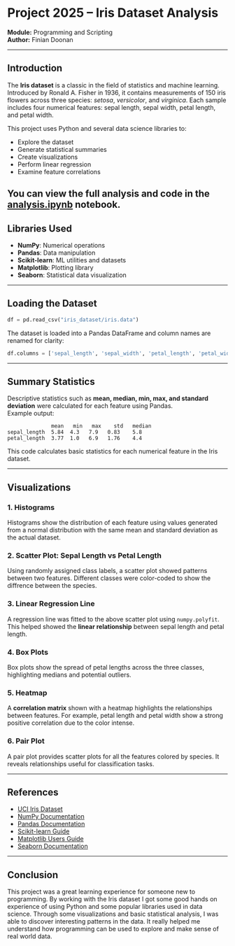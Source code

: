 
# Project 2025 – Iris Dataset Analysis  
**Module:** Programming and Scripting  
**Author:** Finian Doonan  

---

##  Introduction

The **Iris dataset** is a classic in the field of statistics and machine learning. Introduced by Ronald A. Fisher in 1936, it contains measurements of 150 iris flowers across three species: *setosa*, *versicolor*, and *virginica*. Each sample includes four numerical features: sepal length, sepal width, petal length, and petal width.

This project uses Python and several data science libraries to:
- Explore the dataset
- Generate statistical summaries
- Create visualizations
- Perform linear regression
- Examine feature correlations
  
You can view the full analysis and code in the [analysis.ipynb](analysis.ipynb) notebook.
---

##  Libraries Used

- **NumPy**: Numerical operations
- **Pandas**: Data manipulation
- **Scikit-learn**: ML utilities and datasets
- **Matplotlib**: Plotting library
- **Seaborn**: Statistical data visualization

---

## Loading the Dataset

```python
df = pd.read_csv("iris_dataset/iris.data")
```

The dataset is loaded into a Pandas DataFrame and column names are renamed for clarity:
```python
df.columns = ['sepal_length', 'sepal_width', 'petal_length', 'petal_width', 'species']
```

---

##  Summary Statistics

Descriptive statistics such as **mean, median, min, max, and standard deviation** were calculated for each feature using Pandas.  
Example output:
```
              mean   min   max    std   median
sepal_length  5.84  4.3   7.9   0.83    5.8
petal_length  3.77  1.0   6.9   1.76    4.4
```

This code calculates basic statistics for each numerical feature in the Iris dataset.

---

## Visualizations

### 1. **Histograms**
Histograms show the distribution of each feature using values generated from a normal distribution with the same mean and standard deviation as the actual dataset.

### 2. **Scatter Plot: Sepal Length vs Petal Length**
Using randomly assigned class labels, a scatter plot showed patterns between two features. Different classes were color-coded to show the diffrence between the species.

### 3. **Linear Regression Line**
A regression line was fitted to the above scatter plot using `numpy.polyfit`. This helped showed the **linear relationship** between sepal length and petal length.

### 4. **Box Plots**
Box plots show the spread of petal lengths across the three classes, highlighting medians and potential outliers.

### 5. **Heatmap**
A **correlation matrix** shown with a heatmap highlights the relationships between features. For example, petal length and petal width show a strong positive correlation due to the color intense.

### 6. **Pair Plot**
A pair plot provides scatter plots for all the features colored by species. It reveals relationships useful for classification tasks.

---

##  References

- [UCI Iris Dataset](https://archive.ics.uci.edu/dataset/53/iris)
- [NumPy Documentation](https://numpy.org/doc/stable/user/index.html)
- [Pandas Documentation](https://pandas.pydata.org/docs/)
- [Scikit-learn Guide](https://scikit-learn.org/stable/user_guide.html)
- [Matplotlib Users Guide](https://matplotlib.org/stable/users/index.html)
- [Seaborn Documentation](https://seaborn.pydata.org/index.html)

---

##  Conclusion

This project was a great learning experience for someone new to programming. By working with the Iris dataset I got some good hands on experience of using Python and some popular libraries used in data science. Through some visualizations and basic statistical analysis, I was able to discover interesting patterns in the data. It really helped me understand how programming can be used to explore and make sense of real world data.
